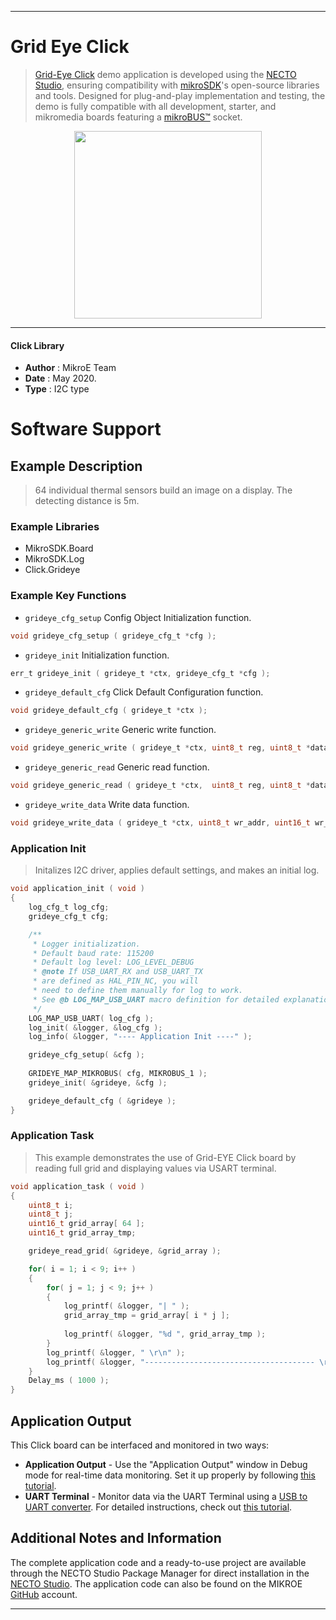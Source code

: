 
---
# Grid Eye Click

> [Grid-Eye Click](https://www.mikroe.com/?pid_product=MIKROE-2539) demo application is developed using
the [NECTO Studio](https://www.mikroe.com/necto), ensuring compatibility with [mikroSDK](https://www.mikroe.com/mikrosdk)'s
open-source libraries and tools. Designed for plug-and-play implementation and testing, the demo is fully compatible with
all development, starter, and mikromedia boards featuring a [mikroBUS&trade;](https://www.mikroe.com/mikrobus) socket.

<p align="center">
  <img src="https://www.mikroe.com/?pid_product=MIKROE-2539&image=1" height=300px>
</p>

---

#### Click Library

- **Author**        : MikroE Team
- **Date**          : May 2020.
- **Type**          : I2C type

# Software Support

## Example Description

> 64 individual thermal sensors build an image on a display. The detecting distance is 5m.

### Example Libraries

- MikroSDK.Board
- MikroSDK.Log
- Click.Grideye

### Example Key Functions

- `grideye_cfg_setup` Config Object Initialization function. 
```c
void grideye_cfg_setup ( grideye_cfg_t *cfg );
``` 
 
- `grideye_init` Initialization function. 
```c
err_t grideye_init ( grideye_t *ctx, grideye_cfg_t *cfg );
```

- `grideye_default_cfg` Click Default Configuration function. 
```c
void grideye_default_cfg ( grideye_t *ctx );
```

- `grideye_generic_write` Generic write function. 
```c
void grideye_generic_write ( grideye_t *ctx, uint8_t reg, uint8_t *data_buf, uint8_t len );
```
 
- `grideye_generic_read` Generic read function. 
```c
void grideye_generic_read ( grideye_t *ctx,  uint8_t reg, uint8_t *data_buf, uint8_t len );
```

- `grideye_write_data` Write data function. 
```c
void grideye_write_data ( grideye_t *ctx, uint8_t wr_addr, uint16_t wr_data );
```

### Application Init

> Initalizes I2C driver, applies default settings, and makes an initial log.

```c
void application_init ( void )
{
    log_cfg_t log_cfg;
    grideye_cfg_t cfg;

    /** 
     * Logger initialization.
     * Default baud rate: 115200
     * Default log level: LOG_LEVEL_DEBUG
     * @note If USB_UART_RX and USB_UART_TX 
     * are defined as HAL_PIN_NC, you will 
     * need to define them manually for log to work. 
     * See @b LOG_MAP_USB_UART macro definition for detailed explanation.
     */
    LOG_MAP_USB_UART( log_cfg );
    log_init( &logger, &log_cfg );
    log_info( &logger, "---- Application Init ----" );

    grideye_cfg_setup( &cfg );
    
    GRIDEYE_MAP_MIKROBUS( cfg, MIKROBUS_1 );
    grideye_init( &grideye, &cfg );

    grideye_default_cfg ( &grideye );
}
```

### Application Task

> This example demonstrates the use of Grid-EYE Click board by reading full grid and displaying values via USART terminal.

```c
void application_task ( void )
{
    uint8_t i;
    uint8_t j;
    uint16_t grid_array[ 64 ];
    uint16_t grid_array_tmp;

    grideye_read_grid( &grideye, &grid_array );

    for( i = 1; i < 9; i++ )
    {
        for( j = 1; j < 9; j++ )
        {
            log_printf( &logger, "| " );
            grid_array_tmp = grid_array[ i * j ];
            
            log_printf( &logger, "%d ", grid_array_tmp );
        }
        log_printf( &logger, " \r\n" );
        log_printf( &logger, "-------------------------------------- \r\n" );
    }
    Delay_ms ( 1000 );
}
```

## Application Output

This Click board can be interfaced and monitored in two ways:
- **Application Output** - Use the "Application Output" window in Debug mode for real-time data monitoring.
Set it up properly by following [this tutorial](https://www.youtube.com/watch?v=ta5yyk1Woy4).
- **UART Terminal** - Monitor data via the UART Terminal using
a [USB to UART converter](https://www.mikroe.com/click/interface/usb?interface*=uart,uart). For detailed instructions,
check out [this tutorial](https://help.mikroe.com/necto/v2/Getting%20Started/Tools/UARTTerminalTool).

## Additional Notes and Information

The complete application code and a ready-to-use project are available through the NECTO Studio Package Manager for 
direct installation in the [NECTO Studio](https://www.mikroe.com/necto). The application code can also be found on
the MIKROE [GitHub](https://github.com/MikroElektronika/mikrosdk_click_v2) account.

---
